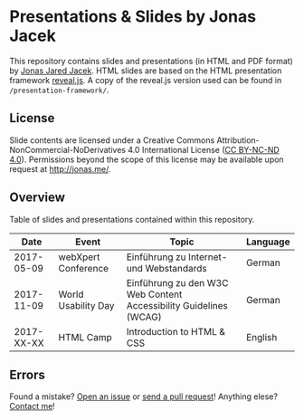 # Presentations & Slides by Jonas Jacek

This repository contains slides and presentations (in HTML and PDF format) by [Jonas Jared Jacek](http://jonas.me/). HTML slides are based on the HTML presentation framework [reveal.js](https://github.com/hakimel/reveal.js). A copy of the reveal.js version used can be found in `/presentation-framework/`.

## License
Slide contents are licensed under a Creative Commons Attribution-NonCommercial-NoDerivatives 4.0 International License (<a rel="license" href="https://creativecommons.org/licenses/by-nc-nd/4.0/">CC BY-NC-ND 4.0</a>). Permissions beyond the scope of this license may be available upon request at <a xmlns:cc="http://creativecommons.org/ns#" href="http://jonas.me/#contact" rel="cc:morePermissions">http://jonas.me/</a>.

## Overview
Table of slides and presentations contained within this repository.

Date | Event | Topic | Language
------------ | ------------- | ------------- | -------------
2017-05-09 | webXpert Conference | Einführung zu Internet- und Webstandards | German
2017-11-09 | World Usability Day |  Einführung zu den W3C Web Content Accessibility Guidelines (WCAG) | German
2017-XX-XX | HTML Camp | Introduction to HTML & CSS | English

## Errors

Found a mistake? [Open an issue](https://github.com/jonasjacek/presentations/issues) or [send a pull request](https://github.com/jonasjacek/presentations/pulls)! Anything elese? [Contact me](http://jonas.me/#contact)!
